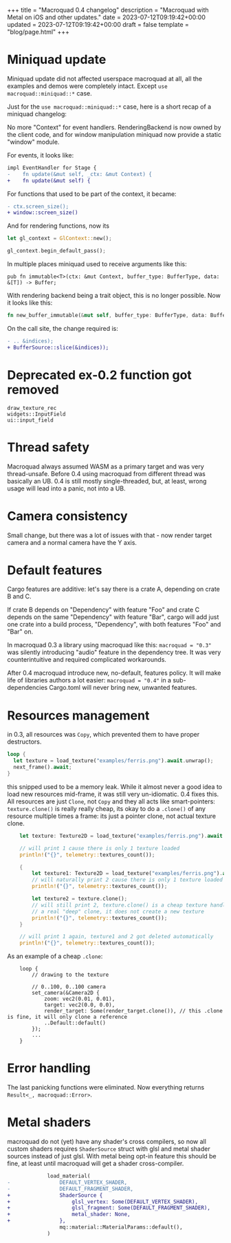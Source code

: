 +++
title = "Macroquad 0.4 changelog"
description = "Macroquad with Metal on iOS and other updates."
date = 2023-07-12T09:19:42+00:00
updated = 2023-07-12T09:19:42+00:00
draft = false
template = "blog/page.html"
+++

# Miniquad update

Miniquad update did not affected userspace macroquad at all, all the examples and demos were completely intact. Except `use macroquad::miniquad::*` case.

Just for the `use macroquad::miniquad::*` case, here is a short recap of a miniquad changelog:

No more "Context" for event handlers.
RenderingBackend is now owned by the client code, and for window manipulation miniquad now provide a static "window" module.

For events, it looks like:

```diff
impl EventHandler for Stage {
-    fn update(&mut self, _ctx: &mut Context) {
+    fn update(&mut self) {
```

For functions that used to be part of the context, it became:

```diff
- ctx.screen_size();
+ window::screen_size()
```

And for rendering functions, now its

```rust
let gl_context = GlContext::new();

gl_context.begin_default_pass();
```

In multiple places miniquad used to receive arguments like this:

```
pub fn immutable<T>(ctx: &mut Context, buffer_type: BufferType, data: &[T]) -> Buffer;
```

With rendering backend being a trait object, this is no longer possible.
Now it looks like this:

```rust
fn new_buffer_immutable(&mut self, buffer_type: BufferType, data: BufferSource) -> BufferId;
```

On the call site, the change required is:

```diff
- .. &indices);
+ BufferSource::slice(&indices));
```

# Deprecated ex-0.2 function got removed

`draw_texture_rec`  
`widgets::InputField`  
`ui::input_field`

# Thread safety

Macroquad always assumed WASM as a primary target and was very thread-unsafe. Before 0.4 using macroquad from different thread was basically an UB. 0.4 is still mostly single-threaded, but, at least, wrong usage will lead into a panic, not into a UB.

# Camera consistency

Small change, but there was a lot of issues with that - now render target camera and a normal camera have the Y axis.

# Default features

Cargo features are additive: let's say there is a crate A, depending on crate B and C.

If crate B depends on "Dependency" with feature "Foo" and crate C depends on the same "Dependency" with feature "Bar", cargo will add just one crate into a build process, "Dependency", with both features "Foo" and "Bar" on.

In macroquad 0.3 a library using macroquad like this: `macroquad = "0.3"` was silently introducing "audio" feature in the dependency tree. It was very counterintuitive and required complicated workarounds.

After 0.4 macroquad introduce new, no-default, features policy. It will make life of libraries authors a lot easier: `macroquad = "0.4"` in a sub-dependencies Cargo.toml will never bring new, unwanted features.

# Resources management

in 0.3, all resources was `Copy`, which prevented them to have proper destructors.

```rust
loop {
  let texture = load_texture("examples/ferris.png").await.unwrap();
  next_frame().await;
}
```

this snipped used to be a memory leak. While it almost never a good idea to load new resources mid-frame, it was still very un-idiomatic.
0.4 fixes this. All resources are just `Clone`, not `Copy` and they all acts like smart-pointers: `texture.clone()` is really really cheap, its okay to do a `.clone()` of any resource multiple times a frame: its just a pointer clone, not actual texture clone.

```rust
    let texture: Texture2D = load_texture("examples/ferris.png").await.unwrap();

    // will print 1 cause there is only 1 texture loaded
    println!("{}", telemetry::textures_count());

    {
        let texture1: Texture2D = load_texture("examples/ferris.png").await.unwrap();
        // will naturally print 2 cause there is only 1 texture loaded
        println!("{}", telemetry::textures_count());

        let texture2 = texture.clone();
        // will still print 2, texture.clone() is a cheap texture handle clone, not
        // a real "deep" clone, it does not create a new texture
        println!("{}", telemetry::textures_count());
    }

    // will print 1 again, texture1 and 2 got deleted automatically
    println!("{}", telemetry::textures_count());
```

As an example of a cheap `.clone`:

```
    loop {
        // drawing to the texture

        // 0..100, 0..100 camera
        set_camera(&Camera2D {
            zoom: vec2(0.01, 0.01),
            target: vec2(0.0, 0.0),
            render_target: Some(render_target.clone()), // this .clone is fine, it will only clone a reference
            ..Default::default()
        });
        ...
    }
```

# Error handling

The last panicking functions were eliminated. Now everything returns `Result<_, macroquad::Error>`.

# Metal shaders

macroquad do not (yet) have any shader's cross compilers, so now all custom shaders requires `ShaderSource` struct with glsl and metal shader sources instead of just glsl.
With metal being opt-in feature this should be fine, at least until macroquad will get a shader cross-compiler.

```diff
             load_material(
-                DEFAULT_VERTEX_SHADER,
-                DEFAULT_FRAGMENT_SHADER,
+                ShaderSource {
+                    glsl_vertex: Some(DEFAULT_VERTEX_SHADER),
+                    glsl_fragment: Some(DEFAULT_FRAGMENT_SHADER),
+                    metal_shader: None,
+                },
                 mq::material::MaterialParams::default(),
             )
```
